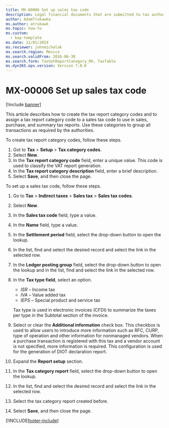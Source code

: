 ```yaml
---
title: MX-00006 Set up sales tax code
description: Legal financial documents that are submitted to tax authorities in Mexico must contain different types of tax registration IDs and other related information.
author: AdamTrukawka
ms.author: atrukawk
ms.topic: how-to
ms.custom: 
  - bap-template
ms.date: 11/01/2024
ms.reviewer: johnmichalak
ms.search.region: Mexico
ms.search.validFrom: 2016-06-30
ms.search.form: TaxVatReportCategory_MX, TaxTable
ms.dyn365.ops.version: Version 7.0.0
---
```


# MX-00006 Set up sales tax code

[!include [banner](../../includes/banner.md)]

This article describes how to create the tax report category codes and to assign a tax report category code to a sales tax code to use in sales, purchase, and summary tax reports. Use these categories to group all transactions as required by the authorities.

To create tax report category codes, follow these steps.

1. Got to **Tax** > **Setup** > **Tax category codes**.
1. Select **New**.
1. In the **Tax report category code** field, enter a unique value. This code is used to classify the VAT report generation.
1. In the **Tax report category description** field, enter a brief description.
1. Select **Save**, and then close the page.

To set up a sales tax code, follow these steps.

1. Go to **Tax** > **Indirect taxes** > **Sales tax** > **Sales tax codes**.
1. Select **New**.
1. In the **Sales tax code** field, type a value.
1. In the **Name** field, type a value.
1. In the **Settlement period** field, select the drop-down button to open the lookup.
1. In the list, find and select the desired record and select the link in the selected row.
1. In the **Ledger posting group** field, select the drop-down button to open the lookup and in the list, find and select the link in the selected row.
1. In the **Tax type field**, select an option.
   - _ISR_ – Income tax
   - _IVA_ – Value added tax
   - _IEPS_ – Special product and service tax
   
   Tax type is used in electronic invoices (CFDI) to summarize the taxes per type in the Subtotal section of the invoice.
1. Select or clear the **Additional information** check box. This checkbox is used to allow users to introduce more information such as RFC, CURP, type of operation and other information for nonmanaged vendors. When a purchase transaction is registered with this tax and a vendor account is not specified, more information is required. This configuration is used for the generation of DIOT declaration report.
1. Expand the **Report setup** section.
1. In the **Tax category report** field, select the drop-down button to open the lookup.
1. In the list, find and select the desired record and select the link in the selected row.
1. Select the tax category report created before.
1. Select **Save**, and then close the page.

[!INCLUDE[footer-include](../../../includes/footer-banner.md)]
